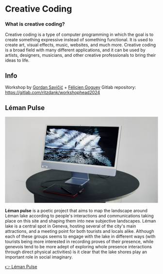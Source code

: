 # Creative Coding

### What is creative coding?

Creative coding is a type of computer programming in which the goal is to create something expressive instead of something functional. It is used to create art, visual effects, music, websites, and much more. Creative coding is a broad field with many different applications, and it can be used by artists, designers, musicians, and other creative professionals to bring their ideas to life.

## Info

Workshop by [Gordan Savičić](https://yugo.at/processing/) + [Félicien Goguey](https://felicien.io/en/)
Gitlab repository: https://gitlab.com/ritzdank/workshophead2024

## Léman Pulse

![Léman Pulse](./Léman%20Pulse/final/Léman%20Pulse%20image%20-%20secondary.jpeg)

**Léman pulse** is a poetic project that aims to map the landscape around Léman lake according to people's interactions and communications taking place on this site and shaping them into new
subjective landscapes. Léman lake is a central spot in Geneva, hosting several of the city's main attractions, and a meeting point for both tourists and locals alike. Although each of these groups seems to engage with the lake in different ways (with tourists being more interested in recording proves of their presence, while genevois tend to be more adept of exploring whole presence interactions through direct physical activities) is it clear that the lake shores play an important role in social imaginary.

[👉 Léman Pulse](./Léman%20Pulse/final)
